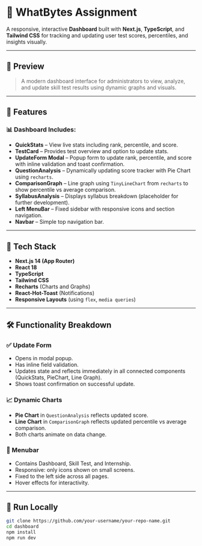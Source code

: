 # 🧠 WhatBytes Assignment

A responsive, interactive **Dashboard** built with **Next.js**, **TypeScript**, and **Tailwind CSS** for tracking and updating user test scores, percentiles, and insights visually.

---

## 📸 Preview

> A modern dashboard interface for administrators to view, analyze, and update skill test results using dynamic graphs and visuals.

---

## 🚀 Features

### 📊 Dashboard Includes:

- **QuickStats** – View live stats including rank, percentile, and score.
- **TestCard** – Provides test overview and option to update stats.
- **UpdateForm Modal** – Popup form to update rank, percentile, and score with inline validation and toast confirmation.
- **QuestionAnalysis** – Dynamically updating score tracker with Pie Chart using `recharts`.
- **ComparisonGraph** – Line graph using `TinyLineChart` from `recharts` to show percentile vs average comparison.
- **SyllabusAnalysis** – Displays syllabus breakdown (placeholder for further development).
- **Left MenuBar** – Fixed sidebar with responsive icons and section navigation.
- **Navbar** – Simple top navigation bar.

---

## 🧱 Tech Stack

- **Next.js 14 (App Router)**
- **React 18**
- **TypeScript**
- **Tailwind CSS**
- **Recharts** (Charts and Graphs)
- **React-Hot-Toast** (Notifications)
- **Responsive Layouts** (using `flex`, `media queries`)

---


## 🛠 Functionality Breakdown

### ✅ Update Form
- Opens in modal popup.
- Has inline field validation.
- Updates state and reflects immediately in all connected components (QuickStats, PieChart, Line Graph).
- Shows toast confirmation on successful update.

### 📈 Dynamic Charts
- **Pie Chart** in `QuestionAnalysis` reflects updated score.
- **Line Chart** in `ComparisonGraph` reflects updated percentile vs average comparison.
- Both charts animate on data change.

### 🧭 Menubar
- Contains Dashboard, Skill Test, and Internship.
- Responsive: only icons shown on small screens.
- Fixed to the left side across all pages.
- Hover effects for interactivity.

---

## 🧪 Run Locally

```bash
git clone https://github.com/your-username/your-repo-name.git
cd dashboard
npm install
npm run dev


